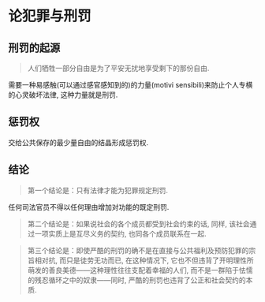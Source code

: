 # 论犯罪与刑罚

## 刑罚的起源

> 人们牺牲一部分自由是为了平安无扰地享受剩下的那份自由.

需要一种易感触(可以通过感官感知到的)的力量(motivi sensibili)来防止个人专横的心灵破坏法律, 这种力量就是刑罚.  

## 惩罚权

交给公共保存的最少量自由的结晶形成惩罚权.  

## 结论

> 第一个结论是：只有法律才能为犯罪规定刑罚.

任何司法官员不得以任何理由增加对功能的既定刑罚.

> 第二个结论是：如果说社会的各个成员都受到社会约束的话, 同样, 该社会通过一项实质上是互尽义务的契约, 也同各个成员联系在一起.

> 第三个结论是：即使严酷的刑罚的确不是在直接与公共福利及预防犯罪的宗旨相对抗, 而只是徒劳无功而已, 在这种情况下, 它也不但违背了开明理性所萌发的善良美德——这种理性往往支配着幸福的人们, 而不是一群陷于怯懦的残忍循环之中的奴隶——同时, 严酷的刑罚也违背了公正和社会契约的本质.